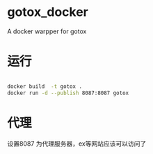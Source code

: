 gotox_docker
========
A docker warpper for gotox 

运行
========
```bash

docker build  -t gotox .
docker run -d --publish 8087:8087 gotox 
```

代理
=======
设置8087 为代理服务器，ex等网站应该可以访问了